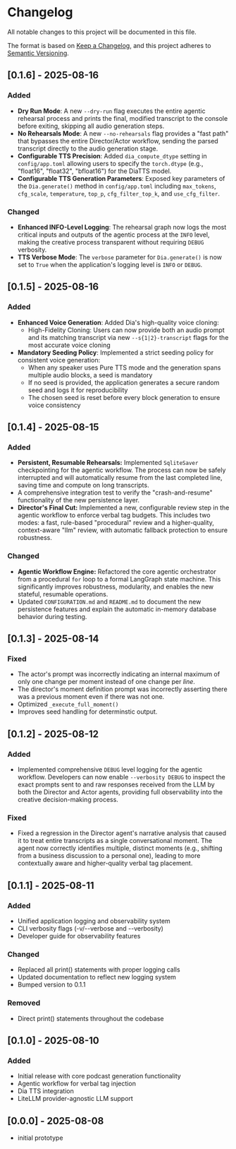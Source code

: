 # Changelog

All notable changes to this project will be documented in this file.

The format is based on [Keep a Changelog](https://keepachangelog.com/en/1.0.0/),
and this project adheres to [Semantic Versioning](https://semver.org/spec/v2.0.0.html).


## [0.1.6] - 2025-08-16

### Added
- **Dry Run Mode**: A new `--dry-run` flag executes the entire agentic rehearsal process and prints the final, modified transcript to the console before exiting, skipping all audio generation steps.
- **No Rehearsals Mode**: A new `--no-rehearsals` flag provides a "fast path" that bypasses the entire Director/Actor workflow, sending the parsed transcript directly to the audio generation stage.
- **Configurable TTS Precision**: Added `dia_compute_dtype` setting in `config/app.toml` allowing users to specify the `torch.dtype` (e.g., "float16", "float32", "bfloat16") for the DiaTTS model.
- **Configurable TTS Generation Parameters**: Exposed key parameters of the `Dia.generate()` method in `config/app.toml` including `max_tokens`, `cfg_scale`, `temperature`, `top_p`, `cfg_filter_top_k`, and `use_cfg_filter`.

### Changed
- **Enhanced INFO-Level Logging**: The rehearsal graph now logs the most critical inputs and outputs of the agentic process at the `INFO` level, making the creative process transparent without requiring `DEBUG` verbosity.
- **TTS Verbose Mode**: The `verbose` parameter for `Dia.generate()` is now set to `True` when the application's logging level is `INFO` or `DEBUG`.

## [0.1.5] - 2025-08-16

### Added
- **Enhanced Voice Generation**: Added Dia's high-quality voice cloning:
  * High-Fidelity Cloning: Users can now provide both an audio prompt and its matching transcript via new `--s{1|2}-transcript` flags for the most accurate voice cloning
- **Mandatory Seeding Policy**: Implemented a strict seeding policy for consistent voice generation:
  * When any speaker uses Pure TTS mode and the generation spans multiple audio blocks, a seed is mandatory
  * If no seed is provided, the application generates a secure random seed and logs it for reproducibility
  * The chosen seed is reset before every block generation to ensure voice consistency

## [0.1.4] - 2025-08-15

### Added
- **Persistent, Resumable Rehearsals:** Implemented `SqliteSaver` checkpointing for the agentic workflow. The process can now be safely interrupted and will automatically resume from the last completed line, saving time and compute on long transcripts.
- A comprehensive integration test to verify the "crash-and-resume" functionality of the new persistence layer.
- **Director's Final Cut:** Implemented a new, configurable review step in the agentic workflow to enforce verbal tag budgets. This includes two modes: a fast, rule-based "procedural" review and a higher-quality, context-aware "llm" review, with automatic fallback protection to ensure robustness.

### Changed
- **Agentic Workflow Engine:** Refactored the core agentic orchestrator from a procedural `for` loop to a formal LangGraph state machine. This significantly improves robustness, modularity, and enables the new stateful, resumable operations.
- Updated `CONFIGURATION.md` and `README.md` to document the new persistence features and explain the automatic in-memory database behavior during testing.

## [0.1.3] - 2025-08-14

### Fixed
- The actor's prompt was incorrectly indicating an internal maximum of only one change per moment instead of one change per _line_.
- The director's moment definition prompt was incorrectly asserting there was a previous moment even if there was not one.
- Optimized `_execute_full_moment()`
- Improves seed handling for determinstic output.

## [0.1.2] - 2025-08-12

### Added
- Implemented comprehensive `DEBUG` level logging for the agentic workflow. Developers can now enable `--verbosity DEBUG` to inspect the exact prompts sent to and raw responses received from the LLM by both the Director and Actor agents, providing full observability into the creative decision-making process.

### Fixed
- Fixed a regression in the Director agent's narrative analysis that caused it to treat entire transcripts as a single conversational moment. The agent now correctly identifies multiple, distinct moments (e.g., shifting from a business discussion to a personal one), leading to more contextually aware and higher-quality verbal tag placement.

## [0.1.1] - 2025-08-11

### Added
- Unified application logging and observability system
- CLI verbosity flags (-v/--verbose and --verbosity)
- Developer guide for observability features

### Changed
- Replaced all print() statements with proper logging calls
- Updated documentation to reflect new logging system
- Bumped version to 0.1.1

### Removed
- Direct print() statements throughout the codebase

## [0.1.0] - 2025-08-10

### Added
- Initial release with core podcast generation functionality
- Agentic workflow for verbal tag injection
- Dia TTS integration
- LiteLLM provider-agnostic LLM support

## [0.0.0] - 2025-08-08
- initial prototype
